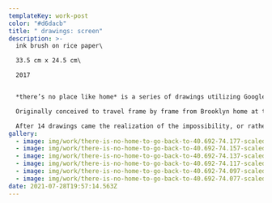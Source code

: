 ```yaml
---
templateKey: work-post
color: "#d6dacb"
title: " drawings: screen"
description: >-
  ink brush on rice paper\

  33.5 cm x 24.5 cm\

  2017


  *there’s no place like home* is a series of drawings utilizing Google Maps images framed in 1000m distance above the ground.\

  Originally conceived to travel frame by frame from Brooklyn home at the time of the drawings back to Sanbon, South Korea, past home before migrating to the US. The drawings are also a way of note-taking while listening to various lectures and podcasts.\

  After 14 drawings came the realization of the impossibility, or rather absurdity of spending hours everyday for decades to arrive at a place that doesn’t and won’t exist if the project is even complete. Unlike the common notion of ‘home sweet home’, no place is permanent.
gallery:
  - image: img/work/there-is-no-home-to-go-back-to-40.692-74.177-scaled.jpg
  - image: img/work/there-is-no-home-to-go-back-to-40.692-74.157-scaled.jpg
  - image: img/work/there-is-no-home-to-go-back-to-40.692-74.137-scaled.jpg
  - image: img/work/there-is-no-home-to-go-back-to-40.692-74.117-scaled.jpg
  - image: img/work/there-is-no-home-to-go-back-to-40.692-74.097-scaled.jpg
  - image: img/work/there-is-no-home-to-go-back-to-40.692-74.077-scaled.jpg
date: 2021-07-28T19:57:14.563Z
---
```

